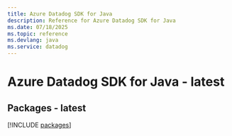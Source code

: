 ```yaml
---
title: Azure Datadog SDK for Java
description: Reference for Azure Datadog SDK for Java
ms.date: 07/18/2025
ms.topic: reference
ms.devlang: java
ms.service: datadog
---
```

# Azure Datadog SDK for Java - latest
## Packages - latest
[!INCLUDE [packages](datadog-index.md)]